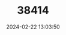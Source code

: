 ---
title: "38414"
category: "Aglaia lancilimba"
draft: false
date: 2024-02-22 13:03:50
languages:
  Filipino; Pilipino: ["Tapuyi"]
---
